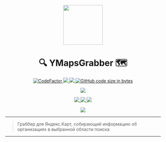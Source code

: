 <!-- Logo -->
<p align="center">
    <a href="#">
      <img height="128" wight="128" src="https://user-images.githubusercontent.com/60988563/132104021-48ec1d2b-e98b-46c5-8d3b-0baab5fbe3af.png">
    </a>
  </p>

<!-- Title -->
  <h1 align="center">🔍 YMapsGrabber 🗺</h1>

<!-- Classic badges -->
<p align="center">
    <a href="https://www.codefactor.io/repository/github/chernyshov-dev/ymapsgrabber">
        <img src="https://www.codefactor.io/repository/github/chernyshov-dev/ymapsgrabber/badge" alt="CodeFactor"/>
    </a>
    <a href="#">
        <img src="https://img.shields.io/github/license/chernyshov-dev/ymapsgrabber"/>
    </a>
    <a href="https://app.fossa.com/projects/git%2Bgithub.com%2Fchernyshov-dev%2FYMapsGrabber?ref=badge_shield" alt="FOSSA Status">
        <img src="https://app.fossa.com/api/projects/git%2Bgithub.com%2Fchernyshov-dev%2FYMapsGrabber.svg?type=shield"/>
    </a>
    <a href="#">
        <img alt="GitHub code size in bytes" src="https://img.shields.io/github/languages/code-size/chernyshov-dev/ymapsgrabber"/>
    </a>
</p>

<!-- Telegram -->
<p align="center">
  <a href="https://t.me/chaddydaddy">
    <img src="https://img.shields.io/badge/Ask%20Me-Anything-1f425f.svg?style=popout-square&logo=telegram"/>
  </a>
</p>

<!-- Big badges -->
<p align="center">
  <a href="#">
        <img src="https://forthebadge.com/images/badges/contains-tasty-spaghetti-code.svg"/>
        <img src="https://forthebadge.com/images/badges/powered-by-electricity.svg"/>
        <img src="https://forthebadge.com/images/badges/uses-brains.svg"/>
  </a>
<p align="center">
    <a href="#">
        <img src="https://forthebadge.com/images/badges/works-on-my-machine.svg"/>
    </a>
</p>

---

> Граббер для Яндекс.Карт, собирающий информацию об организациях в выбранной области поиска

---
